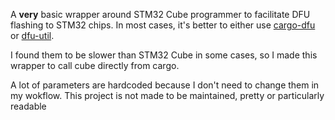 A **very** basic wrapper around STM32 Cube programmer to facilitate DFU flashing to STM32 chips.
In most cases, it's better to either use [cargo-dfu](https://github.com/dfu-rs/cargo-dfu) or [dfu-util](https://dfu-util.sourceforge.net/).

I found them to be slower than STM32 Cube in some cases, so I made this wrapper to call cube directly from cargo.

A lot of parameters are hardcoded because I don't need to change them in my wokflow.
This project is not made to be maintained, pretty or particularly readable